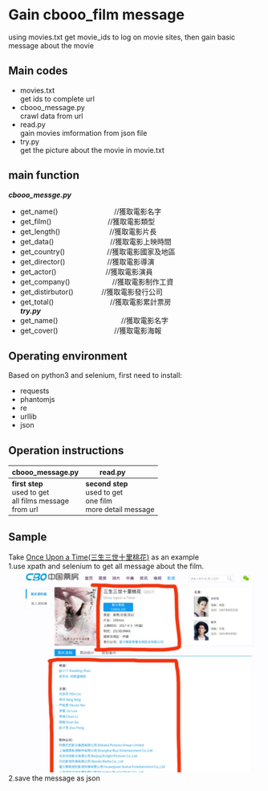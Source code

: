 # Gain cbooo_film message
using movies.txt get movie_ids to log on movie sites, then gain basic message about the movie
## Main codes
* movies.txt <br>
get ids to complete url <br>
* cbooo_message.py <br>
crawl data from url <br>
* read.py <br>
gain movies imformation from json file <br>
* try.py <br>
get the picture about the movie in movie.txt
## main function
***cbooo_messge.py***
* get_name()　　　　　　　　//獲取電影名字     <br>
* get_film()　　　　　　　　//獲取電影類型     <br>
* get_length()　　　　　　　//獲取電影片長     <br>
* get_data()　　　　　　　　//獲取電影上映時間  <br>
* get_country()　　　　　　//獲取電影國家及地區<br>
* get_director()　　　　　　//獲取電影導演     <br>
* get_actor()　　　　　　　//獲取電影演員     <br>
* get_company()　　　　　　//獲取電影制作工資  <br>
* get_distirbutor()　　　　//獲取電影發行公司  <br>
* get_total()　　　　　　　　//獲取電影累計票房  <br>
***try.py***
* get_name()　　　　　　　　　//獲取電影名字 <br>
* get_cover()　　　　　　　　//獲取電影海報 <br>
## Operating environment
Based on python3 and selenium, first need to install:
* requests
* phantomjs
* re
* urllib
* json
## Operation instructions
|cbooo_message.py|　　read.py |
|:---|:---|
|**first step** <br> used to get <br> all films message <br> from url|**second step** <br> used to get <br> one film <br> more detail message|
## Sample
Take [Once Upon a Time(三生三世十里桃花)](http://www.cbooo.cn/m/629924) as an example <br>
1.use xpath and selenium to get all message about the film. <br>
![sample1](https://github.com/GuaTing/chinese-movie/blob/master/sample1.jpeg) <br>
2.save the message as json <br>


